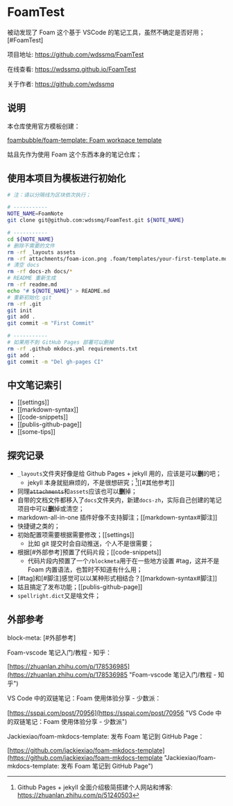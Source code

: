 # FoamTest

被动发现了 Foam 这个基于 VSCode 的笔记工具，虽然不确定是否好用；[#FoamTest]

项目地址: https://github.com/wdssmq/FoamTest

在线查看: https://wdssmq.github.io/FoamTest

关于作者: https://github.com/wdssmq

## 说明

本仓库使用官方模板创建：

[foambubble/foam-template: Foam workpace template](https://github.com/foambubble/foam-template "foambubble/foam-template: Foam workpace template")

姑且先作为使用 Foam 这个东西本身的笔记仓库；

## 使用本项目为模板进行初始化

```bash
# 注：请以分隔线为区块依次执行；

# -----------
NOTE_NAME=FoamNote
git clone git@github.com:wdssmq/FoamTest.git ${NOTE_NAME}

# -----------
cd ${NOTE_NAME}
# 删除不需要的文件
rm -rf _layouts assets
rm -rf attachments/foam-icon.png .foam/templates/your-first-template.md
# 清空 docs
rm -rf docs-zh docs/*
# README 重新生成
rm -rf readme.md
echo "# ${NOTE_NAME}" > README.md
# 重新初始化 git
rm -rf .git
git init
git add .
git commit -m "First Commit"

# -----------
# 如果用不到 GitHub Pages 部署可以删掉
rm -rf .github mkdocs.yml requirements.txt
git add .
git commit -m "Del gh-pages CI"
```

## 中文笔记索引

- [[settings]]
- [[markdown-syntax]]
- [[code-snippets]]
- [[publis-github-page]]
- [[some-tips]]

## 探究记录

- `_layouts`文件夹好像是给 Github Pages + jekyll 用的，应该是可以**删**的吧；
    - jekyll 本身就挺麻烦的，不是很想研究；[^jekyll][[#其他参考]]
- 同理~~`attachments`~~和`assets`应该也可以**删**掉；
- 自带的文档文件都移入了`docs`文件夹内，新建`docs-zh`，实际自己创建的笔记项目中可以**删**掉或清空；
- markdown-all-in-one 插件好像不支持脚注；[[markdown-syntax#脚注]]
- 快捷键之类的；
- 初始配置项需要根据需要修改；[[settings]]
    - 比如 git 提交时会自动推送，个人不是很需要；
- 根据[#外部参考]预置了代码片段；[[code-snippets]]
    - 代码片段内预置了一个`/blockmeta`用于在一些地方设置 #tag，这并不是 Foam 内置语法，也暂时不知道有什么用；
- [#tag]和[#脚注]感觉可以以某种形式相结合？[[markdown-syntax#脚注]]
- 姑且搞定了发布功能；[[publis-github-page]]
- `spellright.dict`又是啥文件；

[^jekyll]: Github Pages + jekyll 全面介绍极简搭建个人网站和博客: https://zhuanlan.zhihu.com/p/51240503

## 外部参考

block-meta: [#外部参考]

Foam-vscode 笔记入门/教程 - 知乎：

[https://zhuanlan.zhihu.com/p/178536985](https://zhuanlan.zhihu.com/p/178536985 "Foam-vscode 笔记入门/教程 - 知乎")

VS Code 中的双链笔记：Foam 使用体验分享 - 少数派：

[https://sspai.com/post/70956](https://sspai.com/post/70956 "VS Code 中的双链笔记：Foam 使用体验分享 - 少数派")

Jackiexiao/foam-mkdocs-template: 发布 Foam 笔记到 GitHub Page：

[https://github.com/jackiexiao/foam-mkdocs-template](https://github.com/jackiexiao/foam-mkdocs-template "Jackiexiao/foam-mkdocs-template: 发布 Foam 笔记到 GitHub Page")

